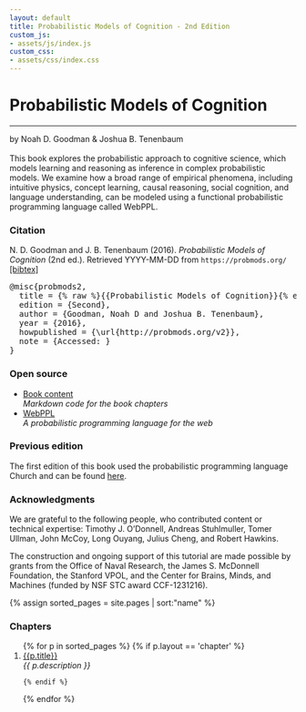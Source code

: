```yaml
---
layout: default
title: Probabilistic Models of Cognition - 2nd Edition
custom_js:
- assets/js/index.js
custom_css:
- assets/css/index.css
---
```


<div id="header">
  <h1 id='title'>Probabilistic Models of Cognition</h1>
  <hr class='edition' />
  <span class="authors">by Noah D. Goodman <span class='ampersand'>&amp;</span> Joshua B. Tenenbaum</span>
</div>

<br />
This book explores the probabilistic approach to cognitive science, which models learning and reasoning as inference in complex probabilistic models.
We examine how a broad range of empirical phenomena, including intuitive physics, concept learning, causal reasoning, social cognition, and language understanding, can be modeled using a functional probabilistic programming language called WebPPL.

<div id='left'>

<h3>Citation</h3>
N. D. Goodman and J. B. Tenenbaum (2016). <i>Probabilistic Models of Cognition</i> (2nd ed.). Retrieved <span class="date">YYYY-MM-DD</span> from <code>https://probmods.org/</code><br /><a id="toggle-bibtex" href="#">[bibtex]</a>

<pre id="bibtex">
@misc{probmods2,
  title = {% raw %}{{Probabilistic Models of Cognition}}{% endraw %},
  edition = {Second},
  author = {Goodman, Noah D and Joshua B. Tenenbaum},
  year = {2016},
  howpublished = {\url{http://probmods.org/v2}},
  note = {Accessed: <span class="date"></span>}
}
</pre>

<h3>Open source</h3>

<ul>
<li><a href='https://github.com/probmods/probmods2'>Book content</a><br />
<em>Markdown code for the book chapters</em></li>

<li><a href='http://webppl.org'>WebPPL</a><br />
    <em>A probabilistic programming language for the web</em></li>
</ul>

<h3>Previous edition</h3>

The first edition of this book used the probabilistic programming language Church and can be found <a href="https://probmods.org/v1/">here</a>.

<h3>Acknowledgments</h3>

<p>We are grateful to the following people, who contributed content or technical expertise: Timothy J. O’Donnell, Andreas Stuhlmuller, Tomer Ullman, John McCoy, Long Ouyang, Julius Cheng, and Robert Hawkins.</p>

<p>The construction and ongoing support of this tutorial are made possible by grants from the Office of Naval Research, the James S. McDonnell Foundation, the Stanford VPOL, and the Center for Brains, Minds, and Machines (funded by NSF STC award CCF-1231216).</p>
</div>

{% assign sorted_pages = site.pages | sort:"name" %}

<div id="right">

<h3>Chapters</h3>

<ol>
{% for p in sorted_pages %}
    {% if p.layout == 'chapter' %}
    <li><a href="{{ site.baseurl }}{{ p.url }}">{{p.title}}</a><br />
    <em>{{ p.description }}</em>
    </li>

    {% endif %}
{% endfor %}
</ol>


</div>
